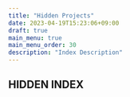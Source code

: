 ```yaml
---
title: "Hidden Projects"
date: 2023-04-19T15:23:06+09:00
draft: true
main_menu: true
main_menu_order: 30
description: "Index Description"
---
```

## HIDDEN INDEX
